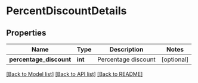 # PercentDiscountDetails

## Properties
Name | Type | Description | Notes
------------ | ------------- | ------------- | -------------
**percentage_discount** | **int** | Percentage discount | [optional] 

[[Back to Model list]](../README.md#documentation-for-models) [[Back to API list]](../README.md#documentation-for-api-endpoints) [[Back to README]](../README.md)


